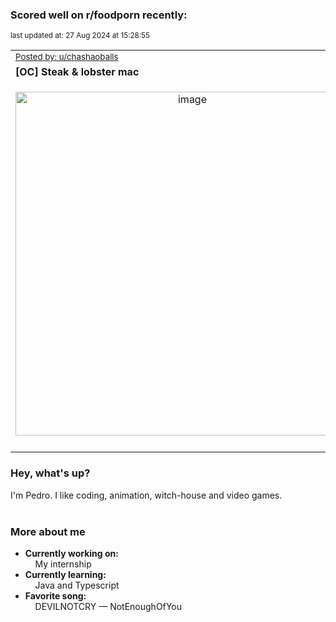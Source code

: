 ### Scored well on r/foodporn recently:

<p align="left"><sub>last updated at: 27 Aug 2024 at 15:28:55</sub></p>

|   |
| --- |
| <sub>[Posted by: u/chashaoballs][source]</sub> |
| **[OC] Steak &amp; lobster mac** | 
|<p align="center"> <img alt="image" src="https://i.redd.it/4qpkx1mfenkd1.jpeg" width="550" /> </p>|
|   |

### Hey, what's up?

I'm Pedro. I like coding, animation, witch-house and video games.<br><br>

### More about me
- **Currently working on:**  
&nbsp;&nbsp;&nbsp;&nbsp;My internship
- **Currently learning:**  
&nbsp;&nbsp;&nbsp;&nbsp;Java and Typescript
- **Favorite song:**  
&nbsp;&nbsp;&nbsp;&nbsp;DEVILNOTCRY — NotEnoughOfYou<br><br>

  



  
  
  
[linkedin]: https://linkedin.com/in/pedro-h-r-gomes-8a487b14a/
[gmail]: mailto:pilique11@gmail.com
[source]: https://reddit.com/r/FoodPorn/comments/1f0axd1/oc_steak_lobster_mac/
[redditAPI]: https://www.reddit.com/dev/api/